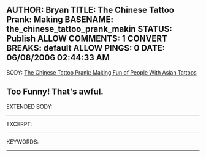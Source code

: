 AUTHOR: Bryan
TITLE: The Chinese Tattoo Prank: Making
BASENAME: the_chinese_tattoo_prank_makin
STATUS: Publish
ALLOW COMMENTS: 1
CONVERT BREAKS: __default__
ALLOW PINGS: 0
DATE: 06/08/2006 02:44:33 AM
-----
BODY:
<a title="The Chinese Tattoo Prank: Making Fun of People With Asian Tattoos" href="http://www.zug.com/pranks/tattoo/">The Chinese Tattoo Prank: Making Fun of People With Asian Tattoos</a>

Too Funny! That's awful.
-----
EXTENDED BODY:

-----
EXCERPT:

-----
KEYWORDS:

-----


